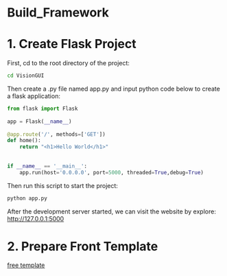 # **Build_Framework**

# **1. Create Flask Project**
First, cd to the root directory of the project:
```bash
cd VisionGUI
```
Then create a .py file named app.py and input python code below to create a flask application:
```python
from flask import Flask
 
app = Flask(__name__)
 
@app.route('/', methods=['GET'])
def home():
    return "<h1>Hello World</h1>"
    
 
if __name__ == '__main__':
    app.run(host='0.0.0.0', port=5000, threaded=True,debug=True)
```
Then run this script to start the project:
```bash
python app.py
```
After the development server started, we can visit the website by explore:
http://127.0.0.1:5000

# **2. Prepare Front Template**

[free template](https://github.com/qianbin1989228/Free-Admin-Bootstrap-Template)